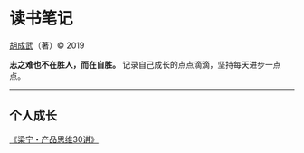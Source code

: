 # 读书笔记

[胡成武](https://github.com/Colinhuu)（著）&copy; 2019

**志之难也不在胜人，而在自胜。** 记录自己成长的点点滴滴，坚持每天进步一点点。

-----

## 个人成长

[《梁宁・产品思维30讲》](/growth/产品思维30讲)

